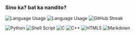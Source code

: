 ### Sino ka? bat ka nandito?
![Language Usage][1]
![Language Usage][2]
![GitHub Streak][3]

![Python][4] ![Shell Script][5] ![C][6] ![C++][7] ![HTML5][8] ![Markdown][9]

[1]: https://github-readme-stats.vercel.app/api?username=JyanJohn&show_icons=true&theme=midnight-purple&hide_border=true
[2]: https://github-readme-stats.vercel.app/api/top-langs?username=JyanJohn&show_icons=true&theme=midnight-purple&hide_border=true&layout=compact&langs_count=10
[3]: https://github-readme-streak-stats.herokuapp.com/?user=JyanJohn&theme=high-contrast
[4]: https://img.shields.io/badge/python-3670A0?style=for-the-badge&logo=python&logoColor=ffdd54
[5]: https://img.shields.io/badge/shell_script-%23121011.svg?style=for-the-badge&logo=gnu-bash&logoColor=white
[6]: https://img.shields.io/badge/C-00599C?style=for-the-badge&logo=c&logoColor=white
[7]: https://img.shields.io/badge/C%2B%2B-00599C?style=for-the-badge&logo=c%2B%2B&logoColor=white
[8]: https://img.shields.io/badge/HTML5-E34F26?style=for-the-badge&logo=html5&logoColor=white
[9]: https://img.shields.io/badge/Markdown-000000?style=for-the-badge&logo=markdown&logoColor=white
